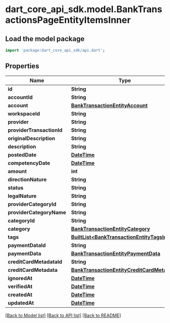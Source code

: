 # dart_core_api_sdk.model.BankTransactionsPageEntityItemsInner

## Load the model package
```dart
import 'package:dart_core_api_sdk/api.dart';
```

## Properties
Name | Type | Description | Notes
------------ | ------------- | ------------- | -------------
**id** | **String** |  | 
**accountId** | **String** |  | 
**account** | [**BankTransactionEntityAccount**](BankTransactionEntityAccount.md) |  | 
**workspaceId** | **String** |  | 
**provider** | **String** |  | 
**providerTransactionId** | **String** |  | 
**originalDescription** | **String** |  | 
**description** | **String** |  | 
**postedDate** | [**DateTime**](DateTime.md) |  | 
**competencyDate** | [**DateTime**](DateTime.md) |  | 
**amount** | **int** |  | 
**directionNature** | **String** |  | 
**status** | **String** |  | 
**legalNature** | **String** |  | 
**providerCategoryId** | **String** |  | [optional] 
**providerCategoryName** | **String** |  | [optional] 
**categoryId** | **String** |  | [optional] 
**category** | [**BankTransactionEntityCategory**](BankTransactionEntityCategory.md) |  | [optional] 
**tags** | [**BuiltList&lt;BankTransactionEntityTagsInner&gt;**](BankTransactionEntityTagsInner.md) |  | 
**paymentDataId** | **String** |  | [optional] 
**paymentData** | [**BankTransactionEntityPaymentData**](BankTransactionEntityPaymentData.md) |  | [optional] 
**creditCardMetadataId** | **String** |  | [optional] 
**creditCardMetadata** | [**BankTransactionEntityCreditCardMetadata**](BankTransactionEntityCreditCardMetadata.md) |  | [optional] 
**ignoredAt** | [**DateTime**](DateTime.md) |  | [optional] 
**verifiedAt** | [**DateTime**](DateTime.md) |  | [optional] 
**createdAt** | [**DateTime**](DateTime.md) |  | 
**updatedAt** | [**DateTime**](DateTime.md) |  | 

[[Back to Model list]](../README.md#documentation-for-models) [[Back to API list]](../README.md#documentation-for-api-endpoints) [[Back to README]](../README.md)


